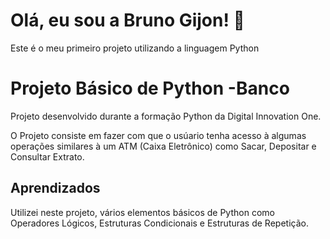 
# Olá, eu sou a Bruno Gijon! 👋
Este é o meu primeiro projeto utilizando a linguagem Python


# Projeto Básico de Python -Banco

Projeto desenvolvido durante a formação Python da Digital Innovation One.

O Projeto consiste em fazer com que o usúario tenha acesso à algumas operações similares à um ATM (Caixa Eletrônico) como Sacar, Depositar e Consultar Extrato.



## Aprendizados

Utilizei neste projeto, vários elementos básicos de Python como Operadores Lógicos, Estruturas Condicionais e Estruturas de Repetição.
